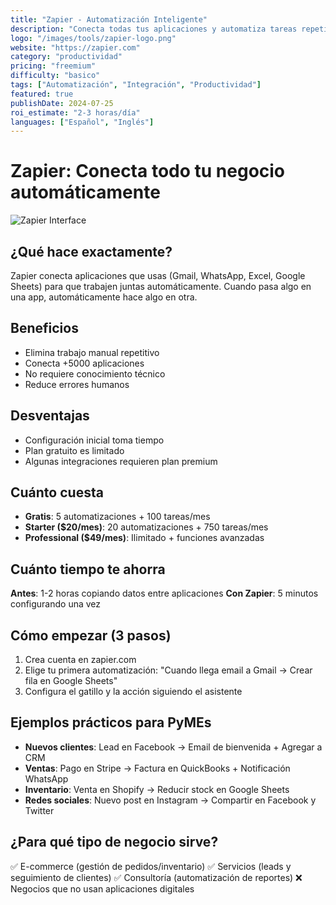 ```yaml
---
title: "Zapier - Automatización Inteligente"
description: "Conecta todas tus aplicaciones y automatiza tareas repetitivas"
logo: "/images/tools/zapier-logo.png"
website: "https://zapier.com"
category: "productividad"
pricing: "freemium"
difficulty: "basico"
tags: ["Automatización", "Integración", "Productividad"]
featured: true
publishDate: 2024-07-25
roi_estimate: "2-3 horas/día"
languages: ["Español", "Inglés"]
---
```


# Zapier: Conecta todo tu negocio automáticamente

![Zapier Interface](/images/herramientas/zapier-logo.jpg)

## ¿Qué hace exactamente?
Zapier conecta aplicaciones que usas (Gmail, WhatsApp, Excel, Google Sheets) para que trabajen juntas automáticamente. Cuando pasa algo en una app, automáticamente hace algo en otra.

## Beneficios
- Elimina trabajo manual repetitivo
- Conecta +5000 aplicaciones
- No requiere conocimiento técnico
- Reduce errores humanos

## Desventajas
- Configuración inicial toma tiempo
- Plan gratuito es limitado
- Algunas integraciones requieren plan premium

## Cuánto cuesta
- **Gratis**: 5 automatizaciones + 100 tareas/mes
- **Starter ($20/mes)**: 20 automatizaciones + 750 tareas/mes
- **Professional ($49/mes)**: Ilimitado + funciones avanzadas

## Cuánto tiempo te ahorra
**Antes**: 1-2 horas copiando datos entre aplicaciones
**Con Zapier**: 5 minutos configurando una vez

## Cómo empezar (3 pasos)
1. Crea cuenta en zapier.com
2. Elige tu primera automatización: "Cuando llega email a Gmail → Crear fila en Google Sheets"
3. Configura el gatillo y la acción siguiendo el asistente

## Ejemplos prácticos para PyMEs
- **Nuevos clientes**: Lead en Facebook → Email de bienvenida + Agregar a CRM
- **Ventas**: Pago en Stripe → Factura en QuickBooks + Notificación WhatsApp
- **Inventario**: Venta en Shopify → Reducir stock en Google Sheets
- **Redes sociales**: Nuevo post en Instagram → Compartir en Facebook y Twitter

## ¿Para qué tipo de negocio sirve?
✅ E-commerce (gestión de pedidos/inventario)
✅ Servicios (leads y seguimiento de clientes)
✅ Consultoría (automatización de reportes)
❌ Negocios que no usan aplicaciones digitales